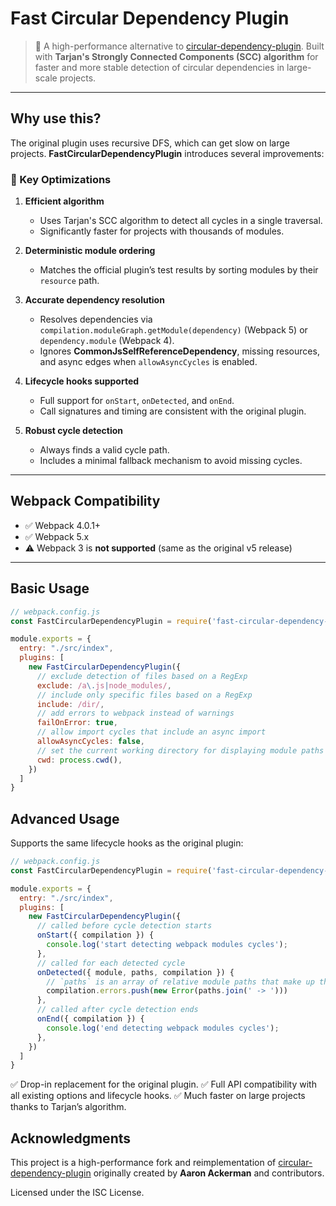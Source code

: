 # Fast Circular Dependency Plugin

> 🚀 A high-performance alternative to [circular-dependency-plugin](https://github.com/aackerman/circular-dependency-plugin).
> Built with **Tarjan's Strongly Connected Components (SCC) algorithm** for faster and more stable detection of circular dependencies in large-scale projects.

---

## Why use this?

The original plugin uses recursive DFS, which can get slow on large projects.
**FastCircularDependencyPlugin** introduces several improvements:

### 🔧 Key Optimizations
1. **Efficient algorithm**
   - Uses Tarjan's SCC algorithm to detect all cycles in a single traversal.
   - Significantly faster for projects with thousands of modules.

2. **Deterministic module ordering**
   - Matches the official plugin’s test results by sorting modules by their `resource` path.

3. **Accurate dependency resolution**
   - Resolves dependencies via `compilation.moduleGraph.getModule(dependency)` (Webpack 5) or `dependency.module` (Webpack 4).
   - Ignores **CommonJsSelfReferenceDependency**, missing resources, and async edges when `allowAsyncCycles` is enabled.

4. **Lifecycle hooks supported**
   - Full support for `onStart`, `onDetected`, and `onEnd`.
   - Call signatures and timing are consistent with the original plugin.

5. **Robust cycle detection**
   - Always finds a valid cycle path.
   - Includes a minimal fallback mechanism to avoid missing cycles.

---

## Webpack Compatibility
- ✅ Webpack 4.0.1+
- ✅ Webpack 5.x
- ⚠️ Webpack 3 is **not supported** (same as the original v5 release)

---

## Basic Usage

```js
// webpack.config.js
const FastCircularDependencyPlugin = require('fast-circular-dependency-plugin')

module.exports = {
  entry: "./src/index",
  plugins: [
    new FastCircularDependencyPlugin({
      // exclude detection of files based on a RegExp
      exclude: /a\.js|node_modules/,
      // include only specific files based on a RegExp
      include: /dir/,
      // add errors to webpack instead of warnings
      failOnError: true,
      // allow import cycles that include an async import
      allowAsyncCycles: false,
      // set the current working directory for displaying module paths
      cwd: process.cwd(),
    })
  ]
}
```

## Advanced Usage

Supports the same lifecycle hooks as the original plugin:
```jsx
// webpack.config.js
const FastCircularDependencyPlugin = require('fast-circular-dependency-plugin')

module.exports = {
  entry: "./src/index",
  plugins: [
    new FastCircularDependencyPlugin({
      // called before cycle detection starts
      onStart({ compilation }) {
        console.log('start detecting webpack modules cycles');
      },
      // called for each detected cycle
      onDetected({ module, paths, compilation }) {
        // `paths` is an array of relative module paths that make up the cycle
        compilation.errors.push(new Error(paths.join(' -> ')))
      },
      // called after cycle detection ends
      onEnd({ compilation }) {
        console.log('end detecting webpack modules cycles');
      },
    })
  ]
}

```

✅ Drop-in replacement for the original plugin.
✅ Full API compatibility with all existing options and lifecycle hooks.
✅ Much faster on large projects thanks to Tarjan’s algorithm.


## Acknowledgments

This project is a high-performance fork and reimplementation of
[circular-dependency-plugin](https://github.com/aackerman/circular-dependency-plugin)
originally created by **Aaron Ackerman** and contributors.

Licensed under the ISC License.
